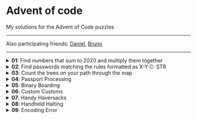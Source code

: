 # Advent of code

My solutions for the Advent of Code puzzles

---

Also participating friends: [Daniel](https://github.com/DanielRivers/advent-of-code-2020), [Bruno](https://github.com/moevbiz/aoc-2020)

---

<details>
<summary><b>01</b>: Find numbers that sum to 2020 and multiply them together</summary>

## First part

Just find first pair of `index` and `second = 2020 - input[index]` and multiply them together

## Second part

We're looking for _three_ numbers now, so the previous won't work. We need to be smart about this.

1. Get `input[first]`
2. Get `input[second]`
  - if it's larger than 2020, skip
3. Search for `input[third]`
  - if it exists, done.
</details>



<details>
<summary><b>02</b>: Find passwords matching the rules formatted as X-Y C: STR</summary>

## First part

`X` is at least, `Y` is at most; Search for passwords, which have `<X,Y>` character `C`. Get all the rules by splitting the line, and just match them. One problem was that I started with the assumption of consecutive characters, which is wrong - the characters anywhere in the string count.

Edit: I now realize I could have replaced the `/C{X,Y}/` regular expression with `/C/g` and count those, but used `split().filter()` instead

## Second part

Very easy as well; instead of Min/Max, `X` is position 1, `Y` is position 2, and the new rule says that either `X` or `Y` must match the character `C`, but not both.
</details>



<details>
<summary><b>03</b>: Count the trees on your path through the map</summary>

Yeah, 0-based indexing is always fun. read the code, I'm too lazy to describe this more.
</details>



<details>
<summary><b>04</b>: Passport Processing</summary>

## Part 1:
- input is X records of Y `key:value` sequences separated by space or newline, every record separated by blank line

1. Split input by `\n\n`
2. Map record by regexp, something like `((key):(value)[\s\n])+`
3. Validate each record my matching doing `record keys` - `required fields` - if more than cid (optional) is missing, it's invalid

## Part 2:

There was a weird error about accessing an object _that didn't make sense_ in that context, so I've used a regexp based number validation, which is just gnarly.
</details>

<details>
<summary><b>05</b>: Binary Boarding</summary>

## Part 1

Sort of binary boarding passes - which are actually just binary numbers
- `FBFBBFF` => `0101100` => 44
- `RLR` => => `101` => 5

So, `F` or `L` is `0`, `B` or `R` is `1`. The rest is pure calculation

## Part 2
Instead of any smart comparison, I sort the IDs, and filter the elements with are larger than the previous one by more than 1, i.e. there's an element missing. The missing number is thus the "filtered element - 1" (`619` for my input)
</details>

<details>
<summary><b>06</b>: Custom Customs</summary>

## Part 1
- Split into groups
- Remove everything not `[a-z]`
- create a `Set` from those character (= uniques only)
- sum

## Part 2
- Split into groups
- Split into people
- Reduce group down to intersection array
- sum
</details>

<details>
<summary><b>07</b>: Handy Haversacks</summary>

## Part 1
- Create an object `{[color]: [possible, parents, ...]}`
- start with color
  - if no possible parents, return empty array
  - else add possible parents
  - for each possible parent, exclude already added and start again (recursion!)
- count result

## Part 2
- Create an object `{[color]: [ ['contains', 'count'], ... ]}`
- start with color
  - if doesn't contain any, return 1 for self
  - if contains, return 1 + count of contains
- subtract one for self and that's the result
</details>

<details>
<summary><b>08</b>: Handheld Halting</summary>

## Part 1
- parse input
- regex data (very stable format, again)
- run all ops until
  1. end is reached
  2. once before visited line is requested again
- output result

## Part 2
We switch the code around so we preview the result of `nop`/`jmp` instructions first, and if they lead to already visited place, we switch them before we execute them. (According to input, there is precisely one where this might happen)
</details>

<details>
<summary><b>09</b>: Encoding Error</summary>

## Part 1
- parse input
- loop over the range of `(preamble..length)`
  - get preamble and number to check
  - filter preamble to unmatched numbers
    - in the case of match, there should be `preamble.length - 2` unmatched numbers
  - if all numbers are unmatched, return the number, else go to the next iteration
- output result

## Part 2
- `input2` is slice of input, the range `(0..foundPart1)`
- loop over the input2
  - starting from loop2 index
    - add next number to sum
    - if `sum` matches the `found` number, you've got your weakness
    - if the `sum` is larger than the `found` number, finish this loop
  - ~~if the `range2` is found, return `range2[0] + range2[range2.length-1]`~~
  - if the `range2` is found, sort it and return the sum of the first and last element
</details>
